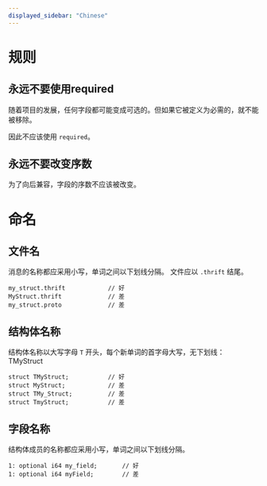 ```yaml
---
displayed_sidebar: "Chinese"
---
```


# 规则

## 永远不要使用required

随着项目的发展，任何字段都可能变成可选的。但如果它被定义为必需的，就不能被移除。

因此不应该使用 `required`。

## 永远不要改变序数

为了向后兼容，字段的序数不应该被改变。

# 命名

## 文件名

消息的名称都应采用小写，单词之间以下划线分隔。
文件应以 `.thrift` 结尾。

```
my_struct.thrift            // 好
MyStruct.thrift             // 差
my_struct.proto             // 差
```

## 结构体名称

结构体名称以大写字母 `T` 开头，每个新单词的首字母大写，无下划线：TMyStruct

```
struct TMyStruct;           // 好
struct MyStruct;            // 差
struct TMy_Struct;          // 差
struct TmyStruct;           // 差
```

## 字段名称

结构体成员的名称都应采用小写，单词之间以下划线分隔。

```
1: optional i64 my_field;       // 好
1: optional i64 myField;        // 差